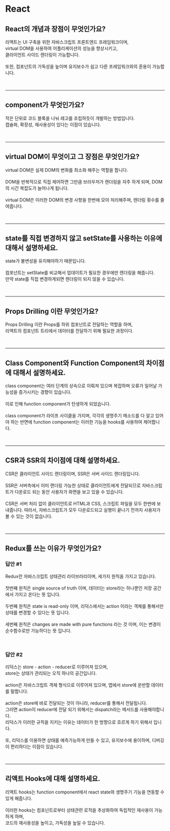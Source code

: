 # React

## React의 개념과 장점이 무엇인가요?

리액트는 UI 구축을 위한 자바스크립트 프론트엔드 프레임워크이며, <br>
virtual DOM을 사용하여 어플리케이션의 성능을 향상시키고, <br>
클라이언트 사이드 렌더링이 가능합니다. <br>
<br>
또한, 컴포넌트의 가독성을 높이며 유지보수가 쉽고 다른 프레임워크와의 혼용이 가능합니다.

<br>

---

## component가 무엇인가요?

작은 단위로 코드 블록을 나눠 레고를 조립하듯이 개발하는 방법입니다. <br>
캡슐화, 확장성, 재사용성이 있다는 이점이 있습니다.

<br>

---

## virtual DOM이 무엇이고 그 장점은 무엇인가요?

virtual DOM은 실제 DOM의 변화를 최소화 해주는 역할을 합니다. <br>
<br>
DOM을 반복적으로 직접 제어하면 그만큼 브라우저가 렌더링을 자주 하게 되며, DOM의 시간 복잡도가 늘어나게 됩니다.<br>
<br>
virtual DOM은 이러한 DOM의 변경 사항을 한번에 모아 처리해주며, 렌더링 횟수를 줄여줍니다.

<br>

---

## state를 직접 변경하지 않고 setState를 사용하는 이유에 대해서 설명하세요.

state가 불변성을 유지해야하기 때문입니다. <br>
<br>
컴포넌트는 setState를 비교해서 업데이트가 필요한 경우에만 렌더링을 해줍니다. <br>
만약 state를 직접 변경하게되면 렌더링이 되지 않을 수 있습니다.

<br>

---

## Props Drilling 이란 무엇인가요?

Props Drilling 이란 Props를 하위 컴포넌트로 전달하는 역할을 하며, <br>
리액트의 컴포넌트 트리에서 데이터를 전달하기 위해 필요한 과정이다.

<br>

---

## Class Component와 Function Component의 차이점에 대해서 설명하세요.

class component는 여러 단계의 상속으로 이뤄져 있으며 복잡하며 오류가 일어날 가능성을 증가시키는 경향이 있습니다. <br>
<br>
이로 인해 function component가 탄생하게 되었습니다. <br>
<br>
class component가 라이프 사이클을 가지며, 각각의 생명주기 메소드를 다 알고 있어야 하는 반면에 function component는 이러한 기능을 hooks를 사용하여 제어합니다.

<br>

---

## CSR과 SSR의 차이점에 대해 설명하세요.

CSR은 클라이언트 사이드 렌더링이며, SSR은 서버 사이드 렌더링입니다. <br>
<br>
SSR은 서버측에서 이미 랜더링 가능한 상태로 클라이언트에게 전달되므로 자바스크립트가 다운로드 되는 동안 사용자가 화면을 보고 있을 수 있습니다. <br>
<br>
CSR은 서버 처리 없이 클라이언트로 HTML과 CSS, 스크립트 파일을 모두 한번에 보내줍니다. 따라서, 자바스크립트가 모두 다운로드되고 실행이 끝나기 전까지 사용자가 볼 수 있는 것이 없습니다.

<br>

---

## Redux를 쓰는 이유가 무엇인가요?

### 답안 #1

Redux란 자바스크립트 상태관리 라이브러리이며, 세가지 원칙을 가지고 있습니다. <br>
<br>
첫번쨰 원칙은 single source of truth 이며, 데이터는 store라는 하나뿐인 저장 공간에서 가지고 온다는 뜻 입니다. <br>
<br>
두번째 원칙은 state is read-only 이며, 리덕스에서는 action 이라는 객체를 통해서만 상태를 변경할 수 있다는 뜻 입니다. <br>
<br>
세번째 원칙은 changes are made with pure functions 라는 것 이며, 이는 변경이 순수함수로만 가능하다는 뜻 입니다. <br>

<br>

### 답안 #2

리덕스는 store - action - reducer로 이루어져 있으며, <br>
store는 상태가 관리되는 오직 하나의 공간입니다. <br>
<br>
action은 자바스크립트 객체 형식으로 이루어져 있으며, 앱에서 store에 운반할 데이터를 말합니다. <br>
<br>
action은 store에 바로 전달되는 것이 아니라, reducer를 통해서 전달됩니다. <br>
그러면 action이 reducer에 전달 되기 위해서는 dispatch라는 메서드를 사용해야합니다. <br>
리덕스가 이러한 규칙을 지키는 이유는 데이터가 한 방향으로 흐르게 하기 위해서 입니다. <br>
<br>
또, 리덕스를 이용하면 상태를 예측가능하게 만들 수 있고, 유지보수에 용이하며, 디버깅이 편리하다는 이점이 있습니다.

<br>

---

## 리액트 Hooks에 대해 설명하세요.

리액트 hooks는 function component에서 react state와 생명주기 기능을 연동할 수 있게 해줍니다. <br>
<br>
이러한 hooks는 컴포넌트로부터 상태관련 로직을 추상화하여 독립적인 재사용이 가능하게 하며, <br>
코드의 재사용성을 높이고, 가독성을 높일 수 있습니다. <br>
<br>

